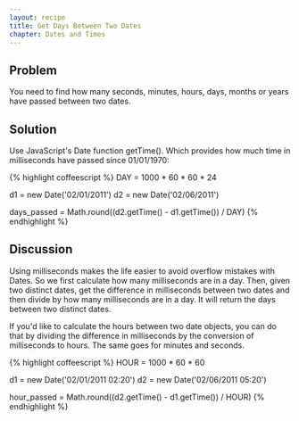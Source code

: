 ```yaml
---
layout: recipe
title: Get Days Between Two Dates
chapter: Dates and Times
---
```

## Problem

You need to find how many seconds, minutes, hours, days, months or years have passed between two dates.

## Solution

Use JavaScript's Date function  getTime(). Which provides how much time in milliseconds have passed since 01/01/1970:

{% highlight coffeescript %}
DAY = 1000 * 60 * 60  * 24

d1 = new Date('02/01/2011')
d2 = new Date('02/06/2011')

days_passed = Math.round((d2.getTime() - d1.getTime()) / DAY)
{% endhighlight %}

## Discussion

Using milliseconds makes the life easier to avoid overflow mistakes with Dates. So we first calculate how many milliseconds are in a day.
Then, given two distinct dates, get the difference in milliseconds between two dates and then divide by how many milliseconds are in a day. It will return the days between two distinct dates.

If you'd like to calculate the hours between two date objects, you can do that by dividing the difference in milliseconds by the conversion of milliseconds to hours. The same goes for minutes and seconds.

{% highlight coffeescript %}
HOUR = 1000 * 60 * 60

d1 = new Date('02/01/2011 02:20')
d2 = new Date('02/06/2011 05:20')

hour_passed = Math.round((d2.getTime() - d1.getTime()) / HOUR)
{% endhighlight %}
